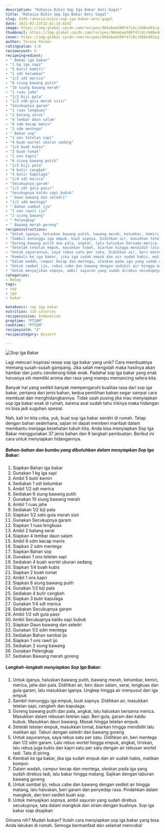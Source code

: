 ```yaml
---
description: "Rahasia Bikin Sop Iga Bakar Anti Gagal"
title: "Rahasia Bikin Sop Iga Bakar Anti Gagal"
slug: 4345-rahasia-bikin-sop-iga-bakar-anti-gagal
date: 2021-03-23T22:42:14.814Z
image: https://img-global.cpcdn.com/recipes/964abae500f47c8c/680x482cq70/sop-iga-bakar-foto-resep-utama.jpg
thumbnail: https://img-global.cpcdn.com/recipes/964abae500f47c8c/680x482cq70/sop-iga-bakar-foto-resep-utama.jpg
cover: https://img-global.cpcdn.com/recipes/964abae500f47c8c/680x482cq70/sop-iga-bakar-foto-resep-utama.jpg
author: Teresa Palmer
ratingvalue: 3.8
reviewcount: 5
recipeingredient:
- " Bahan iga bakar"
- "1 kg iga sapi"
- "5 butir kemiri"
- "1 sdt ketumbar"
- "1/2 sdt merica"
- "6 siung bawang putih"
- "10 siung bawang merah"
- "1 ruas jahe"
- "1/2 biji pala"
- "1/2 sdm gula merah sisir"
- "Secukupnya garam"
- "1 ruas lengkuas"
- "2 batang serai"
- "4 lembar daun salam"
- "8 sdm kecap manis"
- "2 sdm mentega"
- " Bahan sop"
- "1 ons tetelan sapi"
- "4 buah wortel ukuran sedang"
- "1/4 buah kubis"
- "2 buah tomat"
- "1 ons kapri"
- "6 siung bawang putih"
- "1/2 biji pala"
- "4 butir cengkeh"
- "3 butir kapulaga"
- "1/4 sdt merica"
- "Secukupnya garam"
- "1/2 sdt gula pasir"
- "Secukupnya kaldu sapi bubuk"
- " Daun bawang dan seledri"
- "1/2 sdm mentega"
- " Bahan sambal ijo"
- "1 ons rawit ijo"
- "2 siung bawang"
- " Pelengkap"
- " Bawang merah goreng"
recipeinstructions:
- "Untuk iganya, haluskan bawang putih, bawang merah, ketumbar, kemiri, merica, jahe dan pala. Didihkan air, beri daun salam, serai, lengkuas dan gula garam, lalu masukkan iganya. Ungkep hingga air menyusut dan iga empuk"
- "Sambil menunggu iga empuk, buat sopnya. Didihkan air, masukkan tetelan sapi, cengkeh dan kapulaga."
- "Goreng bawang putih dan pala, angkat, lalu haluskan bersama merica. Masukkan dalam rebusan tetelan sapi. Beri gula, garam dan kaldu bubuk. Masukkan daun bawang. Masak hingga tetelan empuk."
- "Setelah tetelan empuk, masukkan tomat, biarkan hingga mendidih lalu matikan api. Taburi dengan seledri dan bawang goreng"
- "Untuk sayurannya, saya rebus satu per satu. Didihkan air, beri mentega dan 1/2 sdm garam. Lalu rebus wortel hingga empuk, angkat, tiriskan, lalu rebus juga kubis dan kapri satu per satu dengan air rebusan wortel tadi. Tata di piring."
- "Kembali ke iga bakar, jika iga sudah empuk dan air sudah habis, matikan kompor."
- "Dalam wadah, campur kecap dan mentega, oleskan pada iga yang sudah direbus tadi, lalu bakar hingga matang. Sajikan dengan taburan bawang goreng"
- "Untuk sambal ijo, rebus cabe dan bawang dengan sedikit air hingga matang, lalu haluskan, beri garam dan penyedap rasa. Pindahkan dalam mangkok, dan beri sedikit kuah sop."
- "Untuk menyajikan sopnya, ambil sayuran yang sudah direbus secukupnya, tata dalam mangkuk dan siram dengan kuahnya. Sop iga bakar siap disajikan"
categories:
- Resep
tags:
- sop
- iga
- bakar

katakunci: sop iga bakar 
nutrition: 114 calories
recipecuisine: Indonesian
preptime: "PT26M"
cooktime: "PT55M"
recipeyield: "2"
recipecategory: Dessert

---
```



![Sop Iga Bakar](https://img-global.cpcdn.com/recipes/964abae500f47c8c/680x482cq70/sop-iga-bakar-foto-resep-utama.jpg)

Lagi mencari inspirasi resep sop iga bakar yang unik? Cara membuatnya memang susah-susah gampang. Jika salah mengolah maka hasilnya akan hambar dan justru cenderung tidak enak. Padahal sop iga bakar yang enak harusnya sih memiliki aroma dan rasa yang mampu memancing selera kita.



Banyak hal yang sedikit banyak mempengaruhi kualitas rasa dari sop iga bakar, pertama dari jenis bahan, kedua pemilihan bahan segar sampai cara membuat dan menghidangkannya. Tidak usah pusing jika mau menyiapkan sop iga bakar enak di rumah, karena asal sudah tahu triknya maka hidangan ini bisa jadi suguhan spesial.


Nah, kali ini kita coba, yuk, buat sop iga bakar sendiri di rumah. Tetap dengan bahan sederhana, sajian ini dapat memberi manfaat dalam membantu menjaga kesehatan tubuh kita. Anda bisa menyiapkan Sop Iga Bakar menggunakan 37 jenis bahan dan 9 langkah pembuatan. Berikut ini cara untuk menyiapkan hidangannya.

<!--inarticleads1-->

##### Bahan-bahan dan bumbu yang dibutuhkan dalam menyiapkan Sop Iga Bakar:

1. Siapkan  Bahan iga bakar
1. Gunakan 1 kg iga sapi
1. Ambil 5 butir kemiri
1. Sediakan 1 sdt ketumbar
1. Ambil 1/2 sdt merica
1. Sediakan 6 siung bawang putih
1. Gunakan 10 siung bawang merah
1. Ambil 1 ruas jahe
1. Sediakan 1/2 biji pala
1. Siapkan 1/2 sdm gula merah sisir
1. Gunakan Secukupnya garam
1. Siapkan 1 ruas lengkuas
1. Ambil 2 batang serai
1. Siapkan 4 lembar daun salam
1. Ambil 8 sdm kecap manis
1. Siapkan 2 sdm mentega
1. Siapkan  Bahan sop
1. Gunakan 1 ons tetelan sapi
1. Sediakan 4 buah wortel ukuran sedang
1. Siapkan 1/4 buah kubis
1. Siapkan 2 buah tomat
1. Ambil 1 ons kapri
1. Siapkan 6 siung bawang putih
1. Gunakan 1/2 biji pala
1. Sediakan 4 butir cengkeh
1. Siapkan 3 butir kapulaga
1. Gunakan 1/4 sdt merica
1. Sediakan Secukupnya garam
1. Ambil 1/2 sdt gula pasir
1. Ambil Secukupnya kaldu sapi bubuk
1. Siapkan  Daun bawang dan seledri
1. Gunakan 1/2 sdm mentega
1. Sediakan  Bahan sambal ijo
1. Siapkan 1 ons rawit ijo
1. Sediakan 2 siung bawang
1. Gunakan  Pelengkap
1. Sediakan  Bawang merah goreng




<!--inarticleads2-->

##### Langkah-langkah menyiapkan Sop Iga Bakar:

1. Untuk iganya, haluskan bawang putih, bawang merah, ketumbar, kemiri, merica, jahe dan pala. Didihkan air, beri daun salam, serai, lengkuas dan gula garam, lalu masukkan iganya. Ungkep hingga air menyusut dan iga empuk
1. Sambil menunggu iga empuk, buat sopnya. Didihkan air, masukkan tetelan sapi, cengkeh dan kapulaga.
1. Goreng bawang putih dan pala, angkat, lalu haluskan bersama merica. Masukkan dalam rebusan tetelan sapi. Beri gula, garam dan kaldu bubuk. Masukkan daun bawang. Masak hingga tetelan empuk.
1. Setelah tetelan empuk, masukkan tomat, biarkan hingga mendidih lalu matikan api. Taburi dengan seledri dan bawang goreng
1. Untuk sayurannya, saya rebus satu per satu. Didihkan air, beri mentega dan 1/2 sdm garam. Lalu rebus wortel hingga empuk, angkat, tiriskan, lalu rebus juga kubis dan kapri satu per satu dengan air rebusan wortel tadi. Tata di piring.
1. Kembali ke iga bakar, jika iga sudah empuk dan air sudah habis, matikan kompor.
1. Dalam wadah, campur kecap dan mentega, oleskan pada iga yang sudah direbus tadi, lalu bakar hingga matang. Sajikan dengan taburan bawang goreng
1. Untuk sambal ijo, rebus cabe dan bawang dengan sedikit air hingga matang, lalu haluskan, beri garam dan penyedap rasa. Pindahkan dalam mangkok, dan beri sedikit kuah sop.
1. Untuk menyajikan sopnya, ambil sayuran yang sudah direbus secukupnya, tata dalam mangkuk dan siram dengan kuahnya. Sop iga bakar siap disajikan




Gimana nih? Mudah bukan? Itulah cara menyiapkan sop iga bakar yang bisa Anda lakukan di rumah. Semoga bermanfaat dan selamat mencoba!
